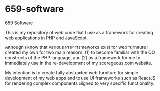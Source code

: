 # 659-software
659 Software

This is my repository of web code that I use as a framework for creating web applications in PHP and JavaScript.

Although I know that various PHP frameworks exist for web furniture I created my own for two main reasons: (1) to become familiar with the OO constructs of the PHP language, and (2) as a framework for me to immediately use in the re-development of my scoregeous.com website.

My intention is to create fully abstracted web furniture for simple development of my web apps and to use UI frameworks such as ReactJS for rendering complex components aligned to very specific functionality.

